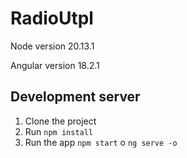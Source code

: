 # RadioUtpl

Node version 20.13.1

Angular version 18.2.1

## Development server

1. Clone the project
2. Run ```npm install```
3. Run the app ```npm start``` o ```ng serve -o```
